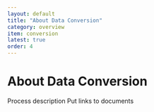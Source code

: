 ```yaml
---
layout: default
title: "About Data Conversion"
category: overview
item: conversion
latest: true
order: 4
---
```


# About Data Conversion

Process description
Put links to documents